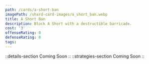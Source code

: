 ```yaml
---
path: /cards/a-short-ban
imagePath: /shard-card-images/a_short_ban.webp
title: A Short Ban
description: Block A Short with a destructible barricade.
cost: '3'
offenseRating: 0
defenseRating: 0
tags:
---
```

::details-section
Coming Soon
::
::strategies-section
Coming Soon
::